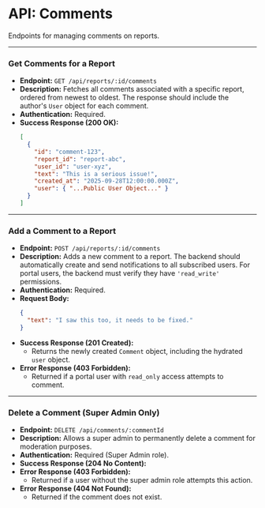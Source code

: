 # API: Comments

Endpoints for managing comments on reports.

---

### Get Comments for a Report

-   **Endpoint:** `GET /api/reports/:id/comments`
-   **Description:** Fetches all comments associated with a specific report, ordered from newest to oldest. The response should include the author's `User` object for each comment.
-   **Authentication:** Required.
-   **Success Response (200 OK):**
    ```json
    [
      {
        "id": "comment-123",
        "report_id": "report-abc",
        "user_id": "user-xyz",
        "text": "This is a serious issue!",
        "created_at": "2025-09-28T12:00:00.000Z",
        "user": { "...Public User Object..." }
      }
    ]
    ```

---

### Add a Comment to a Report

-   **Endpoint:** `POST /api/reports/:id/comments`
-   **Description:** Adds a new comment to a report. The backend should automatically create and send notifications to all subscribed users. For portal users, the backend must verify they have `'read_write'` permissions.
-   **Authentication:** Required.
-   **Request Body:**
    ```json
    {
      "text": "I saw this too, it needs to be fixed."
    }
    ```
-   **Success Response (201 Created):**
    -   Returns the newly created `Comment` object, including the hydrated `user` object.
-   **Error Response (403 Forbidden):**
    -   Returned if a portal user with `read_only` access attempts to comment.

---

### Delete a Comment (Super Admin Only)

-   **Endpoint:** `DELETE /api/comments/:commentId`
-   **Description:** Allows a super admin to permanently delete a comment for moderation purposes.
-   **Authentication:** Required (Super Admin role).
-   **Success Response (204 No Content):**
-   **Error Response (403 Forbidden):**
    -   Returned if a user without the super admin role attempts this action.
-   **Error Response (404 Not Found):**
    -   Returned if the comment does not exist.